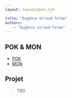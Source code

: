 ```yaml
---
layout: layout/post.njk

title: "Eugénie Giraud-Telme"
authors:
    - "Eugénie Giraud-Telme"
---
```


## POK & MON

* [POK](./pok)
* [MON](./mon)

## Projet

> TBD
